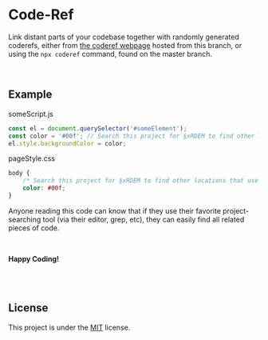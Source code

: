 # Code-Ref

Link distant parts of your codebase together with randomly generated coderefs, either from [the coderef webpage](https://thescottyjam.github.io/coderef/) hosted from this branch, or using the `npx coderef` command, found on the master branch.

<br/>

## Example

someScript.js
```js
const el = document.querySelector('#someElement');
const color = '#00f'; // Search this project for §xRDEM to find other locations that use this color.
el.style.backgroundColor = color;
```
pageStyle.css
```css
body {
    /* Search this project for §xRDEM to find other locations that use this color. */
    color: #00f;
}
```

Anyone reading this code can know that if they use their favorite project-searching tool (via their editor, grep, etc), they can easily find all related pieces of code.

<br/>

**Happy Coding!**

<br/>
<br/>

## License

This project is under the [MIT](https://opensource.org/licenses/MIT) license.
